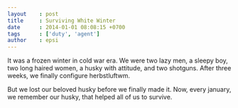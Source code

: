 ```yaml
---
layout    : post
title     : Surviving White Winter
date      : 2014-01-01 08:08:15 +0700
tags      : ['duty', 'agent']
author    : epsi
---
```


It was a frozen winter in cold war era.
We were two lazy men, a sleepy boy, two long haired women,
a husky with attitude, and two shotguns.
After three weeks, we finally configure herbstluftwm.

But we lost our beloved husky before we finally made it.
Now, every january, we remember our husky,
that helped all of us to survive.
